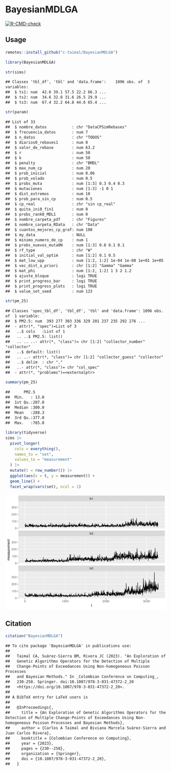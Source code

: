 
# BayesianMDLGA

<!-- badges: start -->
[![R-CMD-check](https://github.com/c-taimal/BayesianMDLGA/actions/workflows/R-CMD-check.yaml/badge.svg)](https://github.com/c-taimal/BayesianMDLGA/actions/workflows/R-CMD-check.yaml)
<!-- badges: end -->

## Usage

``` r
remotes::install_github("c-taimal/BayesianMDLGA")
```

``` r
library(BayesianMDLGA)
```

``` r
str(sims)
```

    ## Classes 'tbl_df', 'tbl' and 'data.frame':    1096 obs. of  3 variables:
    ##  $ ts1: num  42.6 39.1 57.5 22.2 66.3 ...
    ##  $ ts2: num  34.6 32.8 31.6 26.5 29.9 ...
    ##  $ ts3: num  67.4 32.2 64.8 44.6 65.4 ...

``` r
str(param)
```

    ## List of 33
    ##  $ nombre_datos           : chr "DataCPSimRebases"
    ##  $ frecuencia_datos       : num 7
    ##  $ n_datos                : chr "TODOS"
    ##  $ diarios0_rebases1      : num 0
    ##  $ valor_de_rebase        : num 63.2
    ##  $ r                      : num 50
    ##  $ k                      : num 50
    ##  $ penalty                : chr "BMDL"
    ##  $ max_num_cp             : num 20
    ##  $ prob_inicial           : num 0.06
    ##  $ prob_volado            : num 0.5
    ##  $ probs_muta             : num [1:3] 0.3 0.4 0.3
    ##  $ mutaciones             : num [1:3] -1 0 1
    ##  $ dist_extremos          : num 10
    ##  $ prob_para_sin_cp       : num 0.5
    ##  $ cp_real                : chr "sin cp_real"
    ##  $ quita_ini0_fin1        : num 0
    ##  $ probs_rank0_MDL1       : num 0
    ##  $ nombre_carpeta_pdf     : chr "Figures"
    ##  $ nombre_carpeta_RData   : chr "Data"
    ##  $ cuantos_mejores_cp_graf: num 100
    ##  $ my_data                : NULL
    ##  $ minimo_numero_de_cp    : num 1
    ##  $ probs_nuevos_muta0N    : num [1:3] 0.8 0.1 0.1
    ##  $ rf_type                : chr "W"
    ##  $ initial_val_optim      : num [1:2] 0.1 0.5
    ##  $ mat_low_upp            : num [1:2, 1:2] 1e-04 1e-08 1e+01 1e+05
    ##  $ vec_dist_a_priori      : chr [1:2] "Gamma" "Gamma"
    ##  $ mat_phi                : num [1:2, 1:2] 1 3 2 1.2
    ##  $ ajuste_bloque          : logi TRUE
    ##  $ print_progress_bar     : logi TRUE
    ##  $ print_progress_plots   : logi TRUE
    ##  $ value_set_seed         : num 123

``` r
str(pm_25)
```

    ## Classes 'spec_tbl_df', 'tbl_df', 'tbl' and 'data.frame': 1096 obs. of  1 variable:
    ##  $ PM2.5: num  393 277 303 336 329 201 237 235 292 276 ...
    ##  - attr(*, "spec")=List of 3
    ##   ..$ cols   :List of 1
    ##   .. ..$ PM2.5: list()
    ##   .. .. ..- attr(*, "class")= chr [1:2] "collector_number" "collector"
    ##   ..$ default: list()
    ##   .. ..- attr(*, "class")= chr [1:2] "collector_guess" "collector"
    ##   ..$ delim  : chr ","
    ##   ..- attr(*, "class")= chr "col_spec"
    ##  - attr(*, "problems")=<externalptr>

``` r
summary(pm_25)
```

    ##      PM2.5      
    ##  Min.   : 13.0  
    ##  1st Qu.:207.0  
    ##  Median :300.0  
    ##  Mean   :288.3  
    ##  3rd Qu.:377.0  
    ##  Max.   :785.0

``` r
library(tidyverse)
sims |>
  pivot_longer(
    cols = everything(), 
    names_to = "set", 
    values_to = "measurement"
  ) |>
  mutate(t = row_number()) |>
  ggplot(aes(x = t, y = measurement)) +
  geom_line() +
  facet_wrap(vars(set), ncol = 1)
```

![](README_files/figure-gfm/sim-plot-1.png)<!-- -->

## Citation

``` r
citation("BayesianMDLGA")
```

    ## To cite package 'BayesianMDLGA' in publications use:
    ## 
    ##   Taimal CA, Suárez-Sierra BM, Rivera JC (2023). "An Exploration of
    ##   Genetic Algorithms Operators for the Detection of Multiple
    ##   Change-Points of Exceedances Using Non-homogeneous Poisson Processes
    ##   and Bayesian Methods." In _Colombian Conference on Computing_,
    ##   230-258. Springer. doi:10.1007/978-3-031-47372-2_20
    ##   <https://doi.org/10.1007/978-3-031-47372-2_20>.
    ## 
    ## A BibTeX entry for LaTeX users is
    ## 
    ##   @InProceedings{,
    ##     title = {An Exploration of Genetic Algorithms Operators for the Detection of Multiple Change-Points of Exceedances Using Non-homogeneous Poisson Processes and Bayesian Methods},
    ##     author = {Carlos A Taimal and Biviana Marcela Suárez-Sierra and Juan Carlos Rivera},
    ##     booktitle = {Colombian Conference on Computing},
    ##     year = {2023},
    ##     pages = {230--258},
    ##     organization = {Springer},
    ##     doi = {10.1007/978-3-031-47372-2_20},
    ##   }
